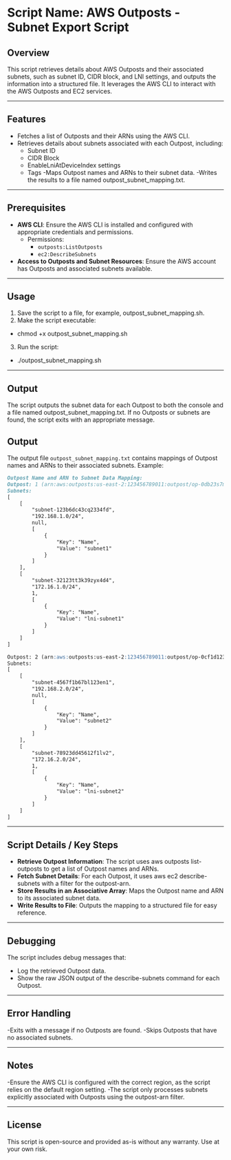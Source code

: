 # Script Name: AWS Outposts - Subnet Export Script

## Overview 
This script retrieves details about AWS Outposts and their associated subnets, such as subnet ID, CIDR block, and LNI settings, and outputs the information into a structured file. It leverages the AWS CLI to interact with the AWS Outposts and EC2 services.

---

## Features
- Fetches a list of Outposts and their ARNs using the AWS CLI.
- Retrieves details about subnets associated with each Outpost, including:
  - Subnet ID
  - CIDR Block
  - EnableLniAtDeviceIndex settings
  - Tags
-Maps Outpost names and ARNs to their subnet data.
-Writes the results to a file named outpost_subnet_mapping.txt.

---

## Prerequisites
- **AWS CLI**: Ensure the AWS CLI is installed and configured with appropriate credentials and permissions.
  - Permissions:
     - `outposts:ListOutposts`
     - `ec2:DescribeSubnets`
- **Access to Outposts and Subnet Resources**: Ensure the AWS account has Outposts and associated subnets available.

---

## Usage
1. Save the script to a file, for example, outpost_subnet_mapping.sh.
2. Make the script executable:
  - chmod +x outpost_subnet_mapping.sh
3. Run the script:
  - ./outpost_subnet_mapping.sh

---

## Output

The script outputs the subnet data for each Outpost to both the console and a file named outpost_subnet_mapping.txt. If no Outposts or subnets are found, the script exits with an appropriate message.

## Output

The output file `outpost_subnet_mapping.txt` contains mappings of Outpost names and ARNs to their associated subnets. Example:

```markdown
Outpost Name and ARN to Subnet Data Mapping:
Outpost: 1 (arn:aws:outposts:us-east-2:123456789011:outpost/op-0db23s7mc345tyssh)  
Subnets:
[
    [
        "subnet-123b6dc43cq2334fd",
        "192.168.1.0/24",
        null,
        [
            {
                "Key": "Name",
                "Value": "subnet1"
            }
        ]
    ],
    [
        "subnet-32123tt3k39zyx4d4",
        "172.16.1.0/24",
        1,
        [
            {
                "Key": "Name",
                "Value": "lni-subnet1"
            }
        ]
    ]
]

Outpost: 2 (arn:aws:outposts:us-east-2:123456789011:outpost/op-0cf1d123456sbad15)  
Subnets:
[
    [
        "subnet-4567f1b67bl123en1",
        "192.168.2.0/24",
        null,
        [
            {
                "Key": "Name",
                "Value": "subnet2"
            }
        ]
    ],
    [
        "subnet-78923dd45612f1lv2",
        "172.16.2.0/24",
        1,
        [
            {
                "Key": "Name",
                "Value": "lni-subnet2"
            }
        ]
    ]
]
```

---

## Script Details / Key Steps
- **Retrieve Outpost Information**: The script uses aws outposts list-outposts to get a list of Outpost names and ARNs.
- **Fetch Subnet Details**: For each Outpost, it uses aws ec2 describe-subnets with a filter for the outpost-arn.
- **Store Results in an Associative Array**: Maps the Outpost name and ARN to its associated subnet data.
- **Write Results to File**: Outputs the mapping to a structured file for easy reference.

---

## Debugging
The script includes debug messages that:
- Log the retrieved Outpost data.
- Show the raw JSON output of the describe-subnets command for each Outpost.

---

## Error Handling
-Exits with a message if no Outposts are found.
-Skips Outposts that have no associated subnets.

---

## Notes
-Ensure the AWS CLI is configured with the correct region, as the script relies on the default region setting.
-The script only processes subnets explicitly associated with Outposts using the outpost-arn filter.

---

## License
This script is open-source and provided as-is without any warranty. Use at your own risk.